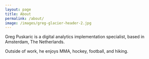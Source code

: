 ```yaml
---
layout: page
title: About
permalink: /about/
image: /images/greg-glacier-header-2.jpg
---
```


Greg Puskaric is a digital analytics implementation specialist, based in Amsterdam, The Netherlands. 

Outside of work, he enjoys MMA, hockey, football, and hiking.
